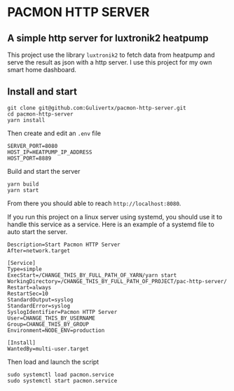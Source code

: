 # PACMON HTTP SERVER
## A simple http server for luxtronik2 heatpump
This project use the library `luxtronik2` to fetch data from heatpump and serve the result as json with a http server.
I use this project for my own smart home dashboard.

## Install and start
```shell
git clone git@github.com:Gulivertx/pacmon-http-server.git
cd pacmon-http-server
yarn install
```

Then create and edit an `.env` file
```dotenv
SERVER_PORT=8080
HOST_IP=HEATPUMP_IP_ADDRESS
HOST_PORT=8889
```

Build and start the server
```shell
yarn build
yarn start
```

From there you should able to reach `http://localhost:8080`.

If you run this project on a linux server using systemd, you should use it to handle this service as a service.
Here is an example of a systemd file to auto start the server.
```
Description=Start Pacmon HTTP Server
After=network.target

[Service]
Type=simple
ExecStart=/CHANGE_THIS_BY_FULL_PATH_OF_YARN/yarn start
WorkingDirectory=/CHANGE_THIS_BY_FULL_PATH_OF_PROJECT/pac-http-server/
Restart=always
RestartSec=10
StandardOutput=syslog
StandardError=syslog
SyslogIdentifier=Pacmon HTTP Server
User=CHANGE_THIS_BY_USERNAME
Group=CHANGE_THIS_BY_GROUP
Environment=NODE_ENV=production

[Install]
WantedBy=multi-user.target
```

Then load and launch the script
```shell
sudo systemctl load pacmon.service
sudo systemctl start pacmon.service
```